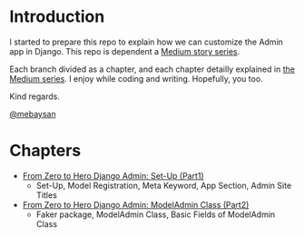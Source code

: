 # Introduction

I started to prepare this repo to explain how we can customize the Admin app in Django. This repo is dependent a [Medium story series](https://mebaysan.medium.com/).

Each branch divided as a chapter, and each chapter detailly explained in [the Medium series](https://mebaysan.medium.com/). I enjoy while coding and writing. Hopefully, you too.

Kind regards.

[@mebaysan](https://github.com/mebaysan)

# Chapters
- [From Zero to Hero Django Admin: Set-Up (Part1)](https://medium.com/nerd-for-tech/from-zero-to-hero-django-admin-set-up-part1-253cd3a5a723)
  - Set-Up, Model Registration, Meta Keyword, App Section, Admin Site Titles
- [From Zero to Hero Django Admin: ModelAdmin Class (Part2)](https://medium.com/nerd-for-tech/from-zero-to-hero-django-admin-modeladmin-class-part2-2c8665d6cd5)
  - Faker package, ModelAdmin Class, Basic Fields of ModelAdmin Class